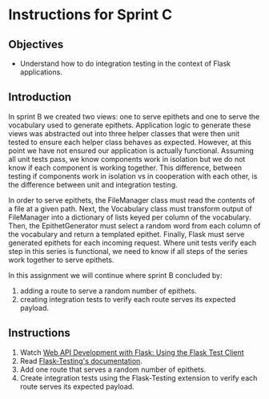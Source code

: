 # Instructions for Sprint C

## Objectives
- Understand how to do integration testing  in the context of Flask applications.

## Introduction
In sprint B we created two views: one to serve epithets and one to serve the 
vocabulary used to generate epithets. Application logic to generate these 
views was abstracted out into three helper classes that were then unit tested 
to ensure each helper class behaves as expected. However, at this point we 
have not ensured our application is actually functional. Assuming all unit tests 
pass, we know components work in isolation but we do not know if each 
component is working together. This difference, between testing if components 
work in isolation vs in cooperation with each other, is the difference between 
unit and integration testing.

In order to serve epithets, the FileManager class must read the 
contents of a file at a given path. Next, the Vocabulary class must transform 
output of FileManager into a dictionary of lists keyed per column of the 
vocabulary. Then, the EpithetGenerator must select a random word from each column 
of the vocabulary and return a templated epithet. Finally, Flask must serve 
generated epithets for each incoming request. Where unit tests verify each step 
in this series is functional, we need to know if all steps of the series work 
together to serve epithets.

In this assignment we will continue where sprint B concluded by:
1. adding a route to serve a random number of epithets.
2. creating integration tests to verify each route serves its expected payload.




## Instructions
1. Watch [Web API Development with Flask: Using the Flask Test Client](https://www.youtube.com/watch?v=APbPtQg3_04)
2. Read [Flask-Testing's documentation](https://pythonhosted.org/Flask-Testing/).
3. Add one route that serves a random number of epithets.
4. Create integration tests using the Flask-Testing extension to verify each 
route serves its expected payload.

